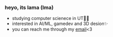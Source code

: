 ### heyo, its lama (lma)

- studying computer scienece in UT👩‍💻
- interested in AI/ML, gamedev and 3D desion✨                                            
- you can  reach me through my [email](lamamostlyplays@gmail.com )<3

<!---
lamaplays/lamaplays is a ✨ special ✨ repository because its `README.md` (this file) appears on your GitHub profile.
You can click the Preview link to take a look at your changes.
--->
  
